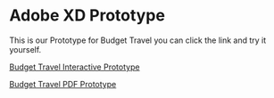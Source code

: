 # Adobe XD Prototype

This is our Prototype for Budget Travel you can click the link and try it yourself.

[Budget Travel Interactive Prototype](https://xd.adobe.com/view/912662bb-de32-45a1-afa1-6435e6fdd1eb-c475/?fullscreen&hints=off)

[Budget Travel PDF Prototype](Prototype/BudgetTravelPrototype.pdf)
